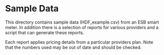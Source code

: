 # Sample Data

This directory contains sample data (HDF_example.csv) from an ESB smart meter. In addition there is a selection of reports for various providers and a script that can generate these reports. 

Each report applies pricing details from a particular providers plan. Note that the numbers used may be out of date and should be checked.


